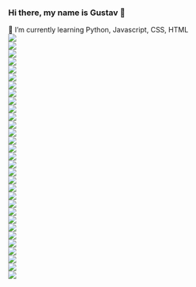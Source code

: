 ### Hi there, my name is Gustav 👋
🌱 I’m currently learning Python, Javascript, CSS, HTML<br>
<img src="https://img.shields.io/badge/Steam-000000?style=for-the-badge&logo=steam&logoColor=white" /><br>
<img src="https://img.shields.io/badge/IntelliJ_IDEA-000000.svg?style=for-the-badge&logo=intellij-idea&logoColor=white" /><br>
<img src="https://img.shields.io/badge/PyCharm-000000.svg?&style=for-the-badge&logo=PyCharm&logoColor=white" /><br>
<img src="https://img.shields.io/badge/sublime_text-%23575757.svg?&style=for-the-badge&logo=sublime-text&logoColor=important" /><br>
<img src="https://img.shields.io/badge/sublime_text-%23575757.svg?&style=for-the-badge&logo=sublime-text&logoColor=important" /><br>
<img src="https://img.shields.io/badge/VIM-%2311AB00.svg?&style=for-the-badge&logo=vim&logoColor=white" /><br>
<img src="https://img.shields.io/badge/Visual_Studio_Code-0078D4?style=for-the-badge&logo=visual%20studio%20code&logoColor=white" /><br>
<img src="https://img.shields.io/badge/Python-FFD43B?style=for-the-badge&logo=python&logoColor=blue" /><br>
<img src="https://img.shields.io/badge/JavaScript-323330?style=for-the-badge&logo=javascript&logoColor=F7DF1E" /><br>
<img src="https://img.shields.io/badge/HTML5-E34F26?style=for-the-badge&logo=html5&logoColor=white" /><br>
<img src="https://img.shields.io/badge/CSS3-1572B6?style=for-the-badge&logo=css3&logoColor=white" /><br>
<img src="https://img.shields.io/badge/DeviantArt-05CC47?style=for-the-badge&logo=deviantart&logoColor=white" /><br>
<img src="https://img.shields.io/badge/GitLab-330F63?style=for-the-badge&logo=gitlab&logoColor=white" /><br>
<img src="https://img.shields.io/badge/Quora-%23B92B27.svg?&style=for-the-badge&logo=Quora&logoColor=white" /><br>
<img src="https://img.shields.io/badge/Reddit-FF4500?style=for-the-badge&logo=reddit&logoColor=white" /><br>
<img src="https://img.shields.io/badge/Signal-3A76F0?style=for-the-badge&logo=signal&logoColor=white" /><br>
<img src="https://img.shields.io/badge/Linux_Mint-87CF3E?style=for-the-badge&logo=linux-mint&logoColor=white" /><br>
<img src="https://img.shields.io/badge/Arch_Linux-1793D1?style=for-the-badge&logo=arch-linux&logoColor=white" /><br>
<img src="https://img.shields.io/badge/Gentoo-54487A?style=for-the-badge&logo=gentoo&logoColor=white" /><br>
<img src="https://img.shields.io/badge/manjaro-35BF5C?style=for-the-badge&logo=manjaro&logoColor=white" /><br>
<img src="https://img.shields.io/badge/SoundCloud-FF3300?style=for-the-badge&logo=soundcloud&logoColor=white" /><br>
<img src="https://img.shields.io/badge/Spotify-1ED760?&style=for-the-badge&logo=spotify&logoColor=white" /><br>
<img src="https://img.shields.io/badge/Firefox_Browser-FF7139?style=for-the-badge&logo=Firefox-Browser&logoColor=white" /><br>
<img src="https://img.shields.io/badge/Vivaldi-EF3939?style=for-the-badge&logo=Vivaldi&logoColor=white" /><br>
<img src="https://img.shields.io/badge/Tor_Browser-7D4698?style=for-the-badge&logo=Tor-Browser&logoColor=white" /><br>
<img src="https://img.shields.io/badge/alacritty-F46D01?style=for-the-badge&logo=alacritty&logoColor=white" /><br>
<img src="https://img.shields.io/badge/GIT-E44C30?style=for-the-badge&logo=git&logoColor=white" /><br>
<img src="https://img.shields.io/badge/GNU%20Bash-4EAA25?style=for-the-badge&logo=GNU%20Bash&logoColor=white" /><br>
<img src="https://img.shields.io/badge/tmux-1BB91F?style=for-the-badge&logo=tmux&logoColor=white" /><br>
<img src="https://img.shields.io/badge/AMD%20Radeon_RX_5500-ED1C24?style=for-the-badge&logo=amd&logoColor=white" /><br>
<img src="https://hits.seeyoufarm.com/api/count/incr/badge.svg?url=https%3A%2F%2Fgithub.com%2F{dgguus}1212%2Fhit-counter" /><br>

<!--
**dgguus/dgguus** is a ✨ _special_ ✨ repository because its `README.md` (this file) appears on your GitHub profile.
Here are some ideas to get you started:

- 🔭 I’m currently working on ...
- 🌱 I’m currently learning ...
- 👯 I’m looking to collaborate on ...
- 🤔 I’m looking for help with ...
- 💬 Ask me about ...
- 📫 How to reach me: ...
- 😄 Pronouns: ...
- ⚡ Fun fact: ...
-->
